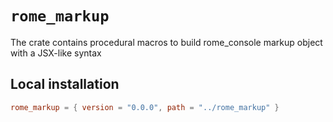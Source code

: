 # `rome_markup`

The crate contains procedural macros to build rome_console markup object with a JSX-like syntax

## Local installation

```toml
rome_markup = { version = "0.0.0", path = "../rome_markup" }
```
